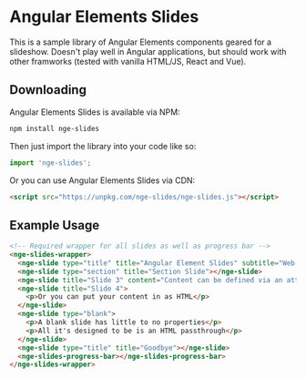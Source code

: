 # Angular Elements Slides

This is a sample library of Angular Elements components geared for a slideshow. Doesn't play well in Angular applications, but should work with other framworks (tested with vanilla HTML/JS, React and Vue).

## Downloading

Angular Elements Slides is available via NPM:

```bash
npm install nge-slides
```

Then just import the library into your code like so:

```JavaScript
import 'nge-slides';
```

Or you can use Angular Elements Slides via CDN:

```HTML
<script src="https://unpkg.com/nge-slides/nge-slides.js"></script>
```

## Example Usage

```HTML
<!-- Required wrapper for all slides as well as progress bar -->
<nge-slides-wrapper>
  <nge-slide type="title" title="Angular Element Slides" subtitle="Web Components Made Easy"></nge-slide>
  <nge-slide type="section" title="Section Slide"></nge-slide>
  <nge-slide title="Slide 3" content="Content can be defined via an attribute"></nge-slide>
  <nge-slide title="Slide 4">
    <p>Or you can put your content in as HTML</p>
  </nge-slide>
  <nge-slide type="blank">
    <p>A blank slide has little to no properties</p>
    <p>All it's designed to be is an HTML passthrough</p>
  </nge-slide>
  <nge-slide type="title" title="Goodbye"></nge-slide>
  <nge-slides-progress-bar></nge-slides-progress-bar>
</nge-slides-wrapper>
```
